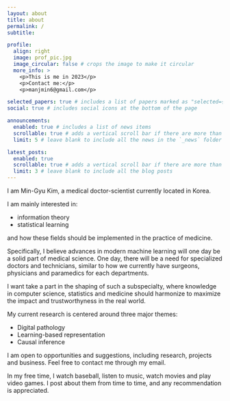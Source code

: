 ```yaml
---
layout: about
title: about
permalink: /
subtitle:

profile:
  align: right
  image: prof_pic.jpg
  image_circular: false # crops the image to make it circular
  more_info: >
    <p>This is me in 2023</p>
    <p>Contact me:</p>
    <p>manjmin6@gmail.com</p>

selected_papers: true # includes a list of papers marked as "selected={true}"
social: true # includes social icons at the bottom of the page

announcements:
  enabled: true # includes a list of news items
  scrollable: true # adds a vertical scroll bar if there are more than 3 news items
  limit: 5 # leave blank to include all the news in the `_news` folder

latest_posts:
  enabled: true
  scrollable: true # adds a vertical scroll bar if there are more than 3 new posts items
  limit: 3 # leave blank to include all the blog posts
---
```


I am Min-Gyu Kim, a medical doctor-scientist currently located in Korea. 

I am mainly interested in:
 - information theory
 - statistical learning

and how these fields should be implemented in the practice of medicine.

Specifically, I believe advances in modern machine learning will one day be a solid part of medical science. One day, there will be a need for specialized doctors and technicians, similar to how we currently have surgeons, physicians and paramedics for each departments.

I want take a part in the shaping of such a subspecialty, where knowledge in computer science, statistics and medicine should harmonize to maximize the impact and trustworthyness in the real world.

My current research is centered around three major themes:
 - Digital pathology
 - Learning-based representation
 - Causal inference

I am open to opportunities and suggestions, including research, projects and business. Feel free to contact me through my email.

In my free time, I watch baseball, listen to music, watch movies and play video games. I post about them from time to time, and any recommendation is appreciated.